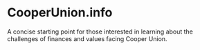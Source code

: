 CooperUnion.info
================

A concise starting point for those interested in learning about the challenges of finances and values facing Cooper Union.